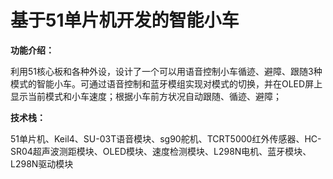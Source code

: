 # **基于51单片机开发的智能小车**

**功能介绍：**

利用51核心板和各种外设，设计了一个可以用语音控制小车循迹、避障、跟随3种模式的智能小车。可通过语音控制和蓝牙模组实现对模式的切换，并在OLED屏上显示当前模式和小车速度；根据小车前方状况自动跟随、循迹、避障；

**技术栈：**

51单片机、Keil4、SU-03T语音模块、sg90舵机、TCRT5000红外传感器、HC-SR04超声波测距模块、OLED模块、速度检测模块、L298N电机、蓝牙模块、L298N驱动模块
